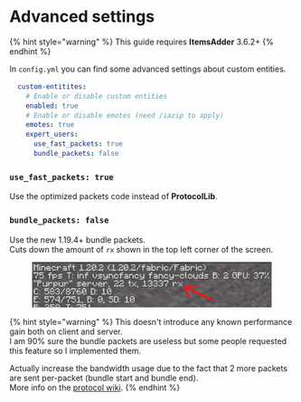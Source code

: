 # Advanced settings

{% hint style="warning" %}
This guide requires **ItemsAdder** 3.6.2+
{% endhint %}

In `config.yml` you can find some advanced settings about custom entities.

```yaml
  custom-entitites:
    # Enable or disable custom entities
    enabled: true
    # Enable or disable emotes (need /iazip to apply)
    emotes: true
    expert_users:
      use_fast_packets: true
      bundle_packets: false
```

### `use_fast_packets: true`

Use the optimized packets code instead of **ProtocolLib**.

### `bundle_packets: false`

Use the new 1.19.4+ bundle packets. \
Cuts down the amount of `rx` shown in the top left corner of the screen.

<figure><img src="../../../../.gitbook/assets/image (21).png" alt=""><figcaption></figcaption></figure>

{% hint style="warning" %}
This doesn't introduce any known performance gain both on client and server. \
I am 90% sure the bundle packets are useless but some people requested this feature so I implemented them.

Actually increase the bandwidth usage due to the fact that 2 more packets are sent per-packet (bundle start and bundle end).\
More info on the [protocol wiki](https://wiki.vg/Protocol#Bundle\_Delimiter).
{% endhint %}
